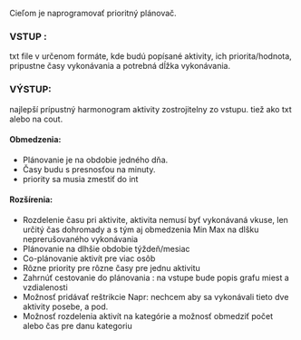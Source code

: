 Cieľom je naprogramovať prioritný plánovač.

### VSTUP :

txt file v určenom formáte, kde budú popísané aktivity, ich priorita/hodnota, pripustne časy vykonávania a potrebná dĺžka vykonávania.

### VÝSTUP: 

najlepší prípustný harmonogram aktivity zostrojitelny zo vstupu. tiež ako txt alebo na cout.

#### Obmedzenia:

- Plánovanie je na obdobie jedného dňa.
- Časy budu s presnosťou na minuty.  
- priority sa musia zmestiť do int

#### Rozšírenia:

- Rozdelenie času pri aktivite, aktivita nemusí byť vykonávaná vkuse, len určitý čas dohromady a s tým aj obmedzenia Min Max na dlšku neprerušovaného vykonávania 
- Plánovanie na dlhšie obdobie týždeň/mesiac
- Co-plánovanie aktivít pre viac osôb
- Rôzne priority pre rôzne časy pre jednu aktivitu
- Zahrnúť cestovanie do plánovania : na vstupe bude popis grafu miest a vzdialenosti 
- Možnosť pridávať reštrikcie Napr: nechcem aby sa vykonávali tieto dve aktivity posebe, a pod.
- Možnosť rozdelenia aktivít na kategórie a možnosť obmedziť počet alebo čas pre danu kategoriu